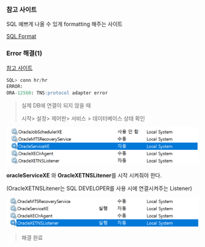 ### 참고 사이트

SQL 예쁘게 나올 수 있게 formatting 해주는 사이트

[SQL Format](http://www.dpriver.com/pp/sqlformat.htm)



### Error 해결(1)

[참고 사이트](https://community.cisco.com/t5/collaboration-voice-and-video/the-user-receives-the-quot-ora-12560-tns-protocol-adapter-quot/ta-p/3124415)

```sql
SQL> conn hr/hr
ERROR:
ORA-12560: TNS:protocol adapter error
```

> 실제 DB에 연결이 되지 않을 때
>
> 시작> 설정> 제어판> 서비스 > 데이터베이스 상태 확인 

![error](./image/error.png)

**oracleServiceXE** 와 **OracleXETNSLitener**를 시작 시켜줘야 한다.

(OracleXETNSLitener는 SQL DEVELOPER를 사용 시에 연결시켜주는 Listener)

![error complete](./image/error_complete.png)

> 해결 완료



